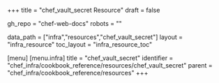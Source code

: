 +++
title = "chef_vault_secret Resource"
draft = false

gh_repo = "chef-web-docs"
robots = ""

data_path = ["infra","resources","chef_vault_secret"]
layout = "infra_resource"
toc_layout = "infra_resource_toc"


[menu]
  [menu.infra]
    title = "chef_vault_secret"
    identifier = "chef_infra/cookbook_reference/resources/chef_vault_secret"
    parent = "chef_infra/cookbook_reference/resources"
+++

<!-- The contents of this page are automatically generated from the chef_vault_secret.yaml file in the data directory. -->
<!-- To suggest a change, edit the https://github.com/chef/chef/blob/master/lib/chef/resource/chef_vault_secret.rb file
      and submit a pull request to the https://github.com/chef/chef repository. -->
